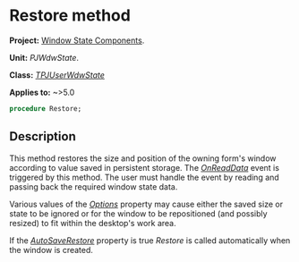 # Restore method

**Project:** [Window State Components](../API.md).

**Unit:** _PJWdwState_.

**Class:** _[TPJUserWdwState](./TPJUserWdwState.md)_

**Applies to:** ~>5.0

```pascal
procedure Restore;
```

## Description

This method restores the size and position of the owning form's window according to value saved in persistent storage. The _[OnReadData](./TPJUserWdwState-OnReadData.md)_ event is triggered by this method. The user must handle the event by reading and passing back the required window state data.

Various values of the _[Options](./TPJCustomWdwState-Options.md)_ property may cause either the saved size or state to be ignored or for the window to be repositioned (and possibly resized) to fit within the desktop's work area.

If the _[AutoSaveRestore](./TPJCustomWdwState-AutoSaveRestore.md)_ property is true _Restore_ is called automatically when the window is created.
